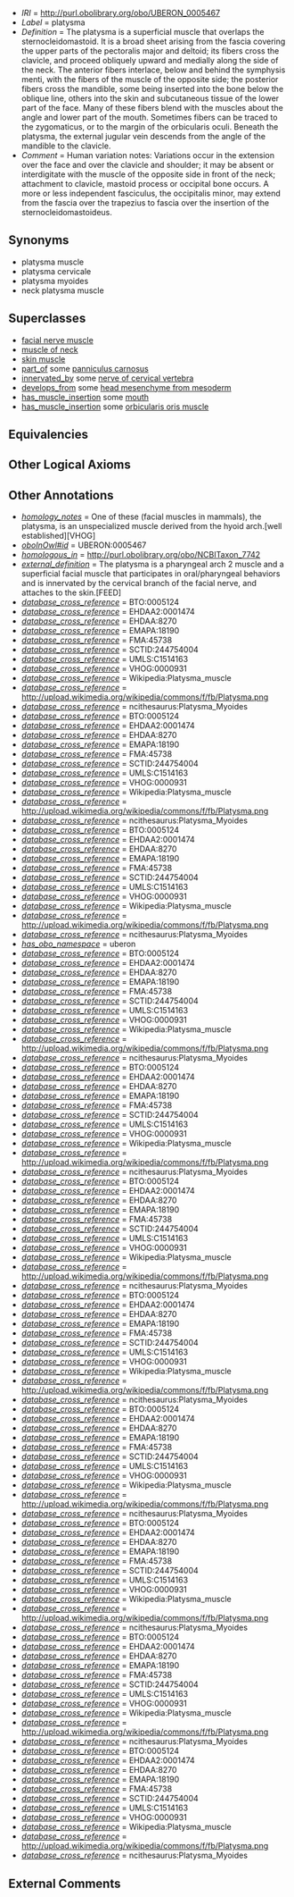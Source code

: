  * *IRI* = http://purl.obolibrary.org/obo/UBERON_0005467
 * *Label* = platysma
 * *Definition* = The platysma is a superficial muscle that overlaps the sternocleidomastoid. It is a broad sheet arising from the fascia covering the upper parts of the pectoralis major and deltoid; its fibers cross the clavicle, and proceed obliquely upward and medially along the side of the neck. The anterior fibers interlace, below and behind the symphysis menti, with the fibers of the muscle of the opposite side; the posterior fibers cross the mandible, some being inserted into the bone below the oblique line, others into the skin and subcutaneous tissue of the lower part of the face. Many of these fibers blend with the muscles about the angle and lower part of the mouth. Sometimes fibers can be traced to the zygomaticus, or to the margin of the orbicularis oculi. Beneath the platysma, the external jugular vein descends from the angle of the mandible to the clavicle.
 * *Comment* = Human variation notes: Variations occur in the extension over the face and over the clavicle and shoulder; it may be absent or interdigitate with the muscle of the opposite side in front of the neck; attachment to clavicle, mastoid process or occipital bone occurs. A more or less independent fasciculus, the occipitalis minor, may extend from the fascia over the trapezius to fascia over the insertion of the sternocleidomastoideus.

## Synonyms

 * platysma muscle
 * platysma cervicale
 * platysma myoides
 * neck platysma muscle

## Superclasses

 * [facial nerve muscle](../../UBERON/77/UBERON_0001577.md)
 * [muscle of neck](../../UBERON/77/UBERON_0002377.md)
 * [skin muscle](../../UBERON/53/UBERON_0004253.md)
 * [part_of](../../BFO/50/BFO_0000050.md) some [panniculus carnosus](../../UBERON/34/UBERON_0010934.md)
 * [innervated_by](../../RO/05/RO_0002005.md) some [nerve of cervical vertebra](../../UBERON/62/UBERON_0000962.md)
 * [develops_from](../../RO/02/RO_0002202.md) some [head mesenchyme from mesoderm](../../UBERON/04/UBERON_0006904.md)
 * [has_muscle_insertion](../../RO/73/RO_0002373.md) some [mouth](../../UBERON/65/UBERON_0000165.md)
 * [has_muscle_insertion](../../RO/73/RO_0002373.md) some [orbicularis oris muscle](../../UBERON/33/UBERON_0010933.md)

## Equivalencies


## Other Logical Axioms


## Other Annotations

 * *[homology_notes](../../UBPROP/03/UBPROP_0000003.md)* = One of these (facial muscles in mammals), the platysma, is an unspecialized muscle derived from the hyoid arch.[well established][VHOG]
 * *[oboInOwl#id](../../id/oboInOwl#id.md)* = UBERON:0005467
 * *[homologous_in](../../core#homologous/in/core#homologous_in.md)* = http://purl.obolibrary.org/obo/NCBITaxon_7742
 * *[external_definition](../../UBPROP/01/UBPROP_0000001.md)* = The platysma is a pharyngeal arch 2 muscle and a superficial facial muscle that participates in oral/pharyngeal behaviors and is innervated by the cervical branch of the facial nerve, and attaches to the skin.[FEED]
 * *[database_cross_reference](../../ef/oboInOwl#hasDbXref.md)* = BTO:0005124
 * *[database_cross_reference](../../ef/oboInOwl#hasDbXref.md)* = EHDAA2:0001474
 * *[database_cross_reference](../../ef/oboInOwl#hasDbXref.md)* = EHDAA:8270
 * *[database_cross_reference](../../ef/oboInOwl#hasDbXref.md)* = EMAPA:18190
 * *[database_cross_reference](../../ef/oboInOwl#hasDbXref.md)* = FMA:45738
 * *[database_cross_reference](../../ef/oboInOwl#hasDbXref.md)* = SCTID:244754004
 * *[database_cross_reference](../../ef/oboInOwl#hasDbXref.md)* = UMLS:C1514163
 * *[database_cross_reference](../../ef/oboInOwl#hasDbXref.md)* = VHOG:0000931
 * *[database_cross_reference](../../ef/oboInOwl#hasDbXref.md)* = Wikipedia:Platysma_muscle
 * *[database_cross_reference](../../ef/oboInOwl#hasDbXref.md)* = http://upload.wikimedia.org/wikipedia/commons/f/fb/Platysma.png
 * *[database_cross_reference](../../ef/oboInOwl#hasDbXref.md)* = ncithesaurus:Platysma_Myoides
 * *[database_cross_reference](../../ef/oboInOwl#hasDbXref.md)* = BTO:0005124
 * *[database_cross_reference](../../ef/oboInOwl#hasDbXref.md)* = EHDAA2:0001474
 * *[database_cross_reference](../../ef/oboInOwl#hasDbXref.md)* = EHDAA:8270
 * *[database_cross_reference](../../ef/oboInOwl#hasDbXref.md)* = EMAPA:18190
 * *[database_cross_reference](../../ef/oboInOwl#hasDbXref.md)* = FMA:45738
 * *[database_cross_reference](../../ef/oboInOwl#hasDbXref.md)* = SCTID:244754004
 * *[database_cross_reference](../../ef/oboInOwl#hasDbXref.md)* = UMLS:C1514163
 * *[database_cross_reference](../../ef/oboInOwl#hasDbXref.md)* = VHOG:0000931
 * *[database_cross_reference](../../ef/oboInOwl#hasDbXref.md)* = Wikipedia:Platysma_muscle
 * *[database_cross_reference](../../ef/oboInOwl#hasDbXref.md)* = http://upload.wikimedia.org/wikipedia/commons/f/fb/Platysma.png
 * *[database_cross_reference](../../ef/oboInOwl#hasDbXref.md)* = ncithesaurus:Platysma_Myoides
 * *[database_cross_reference](../../ef/oboInOwl#hasDbXref.md)* = BTO:0005124
 * *[database_cross_reference](../../ef/oboInOwl#hasDbXref.md)* = EHDAA2:0001474
 * *[database_cross_reference](../../ef/oboInOwl#hasDbXref.md)* = EHDAA:8270
 * *[database_cross_reference](../../ef/oboInOwl#hasDbXref.md)* = EMAPA:18190
 * *[database_cross_reference](../../ef/oboInOwl#hasDbXref.md)* = FMA:45738
 * *[database_cross_reference](../../ef/oboInOwl#hasDbXref.md)* = SCTID:244754004
 * *[database_cross_reference](../../ef/oboInOwl#hasDbXref.md)* = UMLS:C1514163
 * *[database_cross_reference](../../ef/oboInOwl#hasDbXref.md)* = VHOG:0000931
 * *[database_cross_reference](../../ef/oboInOwl#hasDbXref.md)* = Wikipedia:Platysma_muscle
 * *[database_cross_reference](../../ef/oboInOwl#hasDbXref.md)* = http://upload.wikimedia.org/wikipedia/commons/f/fb/Platysma.png
 * *[database_cross_reference](../../ef/oboInOwl#hasDbXref.md)* = ncithesaurus:Platysma_Myoides
 * *[has_obo_namespace](../../ce/oboInOwl#hasOBONamespace.md)* = uberon
 * *[database_cross_reference](../../ef/oboInOwl#hasDbXref.md)* = BTO:0005124
 * *[database_cross_reference](../../ef/oboInOwl#hasDbXref.md)* = EHDAA2:0001474
 * *[database_cross_reference](../../ef/oboInOwl#hasDbXref.md)* = EHDAA:8270
 * *[database_cross_reference](../../ef/oboInOwl#hasDbXref.md)* = EMAPA:18190
 * *[database_cross_reference](../../ef/oboInOwl#hasDbXref.md)* = FMA:45738
 * *[database_cross_reference](../../ef/oboInOwl#hasDbXref.md)* = SCTID:244754004
 * *[database_cross_reference](../../ef/oboInOwl#hasDbXref.md)* = UMLS:C1514163
 * *[database_cross_reference](../../ef/oboInOwl#hasDbXref.md)* = VHOG:0000931
 * *[database_cross_reference](../../ef/oboInOwl#hasDbXref.md)* = Wikipedia:Platysma_muscle
 * *[database_cross_reference](../../ef/oboInOwl#hasDbXref.md)* = http://upload.wikimedia.org/wikipedia/commons/f/fb/Platysma.png
 * *[database_cross_reference](../../ef/oboInOwl#hasDbXref.md)* = ncithesaurus:Platysma_Myoides
 * *[database_cross_reference](../../ef/oboInOwl#hasDbXref.md)* = BTO:0005124
 * *[database_cross_reference](../../ef/oboInOwl#hasDbXref.md)* = EHDAA2:0001474
 * *[database_cross_reference](../../ef/oboInOwl#hasDbXref.md)* = EHDAA:8270
 * *[database_cross_reference](../../ef/oboInOwl#hasDbXref.md)* = EMAPA:18190
 * *[database_cross_reference](../../ef/oboInOwl#hasDbXref.md)* = FMA:45738
 * *[database_cross_reference](../../ef/oboInOwl#hasDbXref.md)* = SCTID:244754004
 * *[database_cross_reference](../../ef/oboInOwl#hasDbXref.md)* = UMLS:C1514163
 * *[database_cross_reference](../../ef/oboInOwl#hasDbXref.md)* = VHOG:0000931
 * *[database_cross_reference](../../ef/oboInOwl#hasDbXref.md)* = Wikipedia:Platysma_muscle
 * *[database_cross_reference](../../ef/oboInOwl#hasDbXref.md)* = http://upload.wikimedia.org/wikipedia/commons/f/fb/Platysma.png
 * *[database_cross_reference](../../ef/oboInOwl#hasDbXref.md)* = ncithesaurus:Platysma_Myoides
 * *[database_cross_reference](../../ef/oboInOwl#hasDbXref.md)* = BTO:0005124
 * *[database_cross_reference](../../ef/oboInOwl#hasDbXref.md)* = EHDAA2:0001474
 * *[database_cross_reference](../../ef/oboInOwl#hasDbXref.md)* = EHDAA:8270
 * *[database_cross_reference](../../ef/oboInOwl#hasDbXref.md)* = EMAPA:18190
 * *[database_cross_reference](../../ef/oboInOwl#hasDbXref.md)* = FMA:45738
 * *[database_cross_reference](../../ef/oboInOwl#hasDbXref.md)* = SCTID:244754004
 * *[database_cross_reference](../../ef/oboInOwl#hasDbXref.md)* = UMLS:C1514163
 * *[database_cross_reference](../../ef/oboInOwl#hasDbXref.md)* = VHOG:0000931
 * *[database_cross_reference](../../ef/oboInOwl#hasDbXref.md)* = Wikipedia:Platysma_muscle
 * *[database_cross_reference](../../ef/oboInOwl#hasDbXref.md)* = http://upload.wikimedia.org/wikipedia/commons/f/fb/Platysma.png
 * *[database_cross_reference](../../ef/oboInOwl#hasDbXref.md)* = ncithesaurus:Platysma_Myoides
 * *[database_cross_reference](../../ef/oboInOwl#hasDbXref.md)* = BTO:0005124
 * *[database_cross_reference](../../ef/oboInOwl#hasDbXref.md)* = EHDAA2:0001474
 * *[database_cross_reference](../../ef/oboInOwl#hasDbXref.md)* = EHDAA:8270
 * *[database_cross_reference](../../ef/oboInOwl#hasDbXref.md)* = EMAPA:18190
 * *[database_cross_reference](../../ef/oboInOwl#hasDbXref.md)* = FMA:45738
 * *[database_cross_reference](../../ef/oboInOwl#hasDbXref.md)* = SCTID:244754004
 * *[database_cross_reference](../../ef/oboInOwl#hasDbXref.md)* = UMLS:C1514163
 * *[database_cross_reference](../../ef/oboInOwl#hasDbXref.md)* = VHOG:0000931
 * *[database_cross_reference](../../ef/oboInOwl#hasDbXref.md)* = Wikipedia:Platysma_muscle
 * *[database_cross_reference](../../ef/oboInOwl#hasDbXref.md)* = http://upload.wikimedia.org/wikipedia/commons/f/fb/Platysma.png
 * *[database_cross_reference](../../ef/oboInOwl#hasDbXref.md)* = ncithesaurus:Platysma_Myoides
 * *[database_cross_reference](../../ef/oboInOwl#hasDbXref.md)* = BTO:0005124
 * *[database_cross_reference](../../ef/oboInOwl#hasDbXref.md)* = EHDAA2:0001474
 * *[database_cross_reference](../../ef/oboInOwl#hasDbXref.md)* = EHDAA:8270
 * *[database_cross_reference](../../ef/oboInOwl#hasDbXref.md)* = EMAPA:18190
 * *[database_cross_reference](../../ef/oboInOwl#hasDbXref.md)* = FMA:45738
 * *[database_cross_reference](../../ef/oboInOwl#hasDbXref.md)* = SCTID:244754004
 * *[database_cross_reference](../../ef/oboInOwl#hasDbXref.md)* = UMLS:C1514163
 * *[database_cross_reference](../../ef/oboInOwl#hasDbXref.md)* = VHOG:0000931
 * *[database_cross_reference](../../ef/oboInOwl#hasDbXref.md)* = Wikipedia:Platysma_muscle
 * *[database_cross_reference](../../ef/oboInOwl#hasDbXref.md)* = http://upload.wikimedia.org/wikipedia/commons/f/fb/Platysma.png
 * *[database_cross_reference](../../ef/oboInOwl#hasDbXref.md)* = ncithesaurus:Platysma_Myoides
 * *[database_cross_reference](../../ef/oboInOwl#hasDbXref.md)* = BTO:0005124
 * *[database_cross_reference](../../ef/oboInOwl#hasDbXref.md)* = EHDAA2:0001474
 * *[database_cross_reference](../../ef/oboInOwl#hasDbXref.md)* = EHDAA:8270
 * *[database_cross_reference](../../ef/oboInOwl#hasDbXref.md)* = EMAPA:18190
 * *[database_cross_reference](../../ef/oboInOwl#hasDbXref.md)* = FMA:45738
 * *[database_cross_reference](../../ef/oboInOwl#hasDbXref.md)* = SCTID:244754004
 * *[database_cross_reference](../../ef/oboInOwl#hasDbXref.md)* = UMLS:C1514163
 * *[database_cross_reference](../../ef/oboInOwl#hasDbXref.md)* = VHOG:0000931
 * *[database_cross_reference](../../ef/oboInOwl#hasDbXref.md)* = Wikipedia:Platysma_muscle
 * *[database_cross_reference](../../ef/oboInOwl#hasDbXref.md)* = http://upload.wikimedia.org/wikipedia/commons/f/fb/Platysma.png
 * *[database_cross_reference](../../ef/oboInOwl#hasDbXref.md)* = ncithesaurus:Platysma_Myoides
 * *[database_cross_reference](../../ef/oboInOwl#hasDbXref.md)* = BTO:0005124
 * *[database_cross_reference](../../ef/oboInOwl#hasDbXref.md)* = EHDAA2:0001474
 * *[database_cross_reference](../../ef/oboInOwl#hasDbXref.md)* = EHDAA:8270
 * *[database_cross_reference](../../ef/oboInOwl#hasDbXref.md)* = EMAPA:18190
 * *[database_cross_reference](../../ef/oboInOwl#hasDbXref.md)* = FMA:45738
 * *[database_cross_reference](../../ef/oboInOwl#hasDbXref.md)* = SCTID:244754004
 * *[database_cross_reference](../../ef/oboInOwl#hasDbXref.md)* = UMLS:C1514163
 * *[database_cross_reference](../../ef/oboInOwl#hasDbXref.md)* = VHOG:0000931
 * *[database_cross_reference](../../ef/oboInOwl#hasDbXref.md)* = Wikipedia:Platysma_muscle
 * *[database_cross_reference](../../ef/oboInOwl#hasDbXref.md)* = http://upload.wikimedia.org/wikipedia/commons/f/fb/Platysma.png
 * *[database_cross_reference](../../ef/oboInOwl#hasDbXref.md)* = ncithesaurus:Platysma_Myoides
 * *[database_cross_reference](../../ef/oboInOwl#hasDbXref.md)* = BTO:0005124
 * *[database_cross_reference](../../ef/oboInOwl#hasDbXref.md)* = EHDAA2:0001474
 * *[database_cross_reference](../../ef/oboInOwl#hasDbXref.md)* = EHDAA:8270
 * *[database_cross_reference](../../ef/oboInOwl#hasDbXref.md)* = EMAPA:18190
 * *[database_cross_reference](../../ef/oboInOwl#hasDbXref.md)* = FMA:45738
 * *[database_cross_reference](../../ef/oboInOwl#hasDbXref.md)* = SCTID:244754004
 * *[database_cross_reference](../../ef/oboInOwl#hasDbXref.md)* = UMLS:C1514163
 * *[database_cross_reference](../../ef/oboInOwl#hasDbXref.md)* = VHOG:0000931
 * *[database_cross_reference](../../ef/oboInOwl#hasDbXref.md)* = Wikipedia:Platysma_muscle
 * *[database_cross_reference](../../ef/oboInOwl#hasDbXref.md)* = http://upload.wikimedia.org/wikipedia/commons/f/fb/Platysma.png
 * *[database_cross_reference](../../ef/oboInOwl#hasDbXref.md)* = ncithesaurus:Platysma_Myoides

## External Comments

